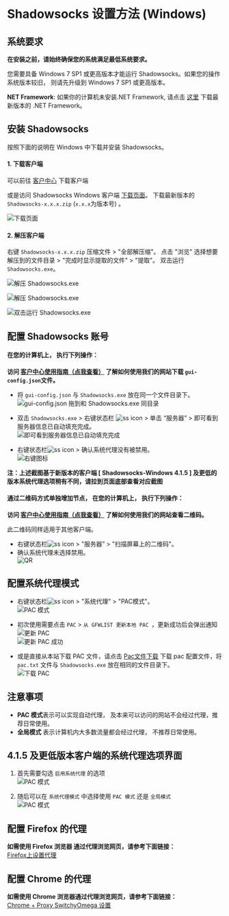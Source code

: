 # Shadowsocks 设置方法 (Windows)

## 系统要求
**在安装之前，请始终确保您的系统满足最低系统要求。**

您需要具备 Windows 7 SP1 或更高版本才能运行 Shadowsocks。如果您的操作系统版本较旧， 则请先升级到  Windows 7 SP1 或更高版本。

**NET Framework**: 如果你的计算机未安装.NET Framework, 请点击 [这里](https://www.microsoft.com/zh-tw/download/details.aspx?id=53345) 下载最新版本的 .NET Framework。

## 安装 Shadowsocks

按照下面的说明在 Windows 中下载并安装 Shadowsocks。

#### 1. 下载客户端

可以前往 [客户中心](https://order.shadowsocks.website/index.php?rp=/download/category/1/Shadowsocks-.html) 下载客户端  

或是访问 Shadowsocks Windows 客户端 [下载页面](https://github.com/shadowsocks/shadowsocks-windows/releases)。
下载最新版本的 `Shadowsocks-x.x.x.zip`  (`x.x.x`为版本号) 。

![下载页面](files/images/win-shadowsockDownload.png)



#### 2. 解压客户端

右键 `Shadowsocks-x.x.x.zip` 压缩文件 > "全部解压缩"。
点击 "浏览" 选择想要解压到的文件目录 > "完成时显示提取的文件" > "提取"。
双击运行 `Shadowsocks.exe`。

![解压 Shadowsocks.exe](files/images/win-unzipSS.png)

![解压 Shadowsocks.exe](files/images/win-unzipSS2.png)

![双击运行 Shadowsocks.exe](files/images/win-doubleClickSS.png)



## 配置 Shadowsocks 账号

#### 在您的计算机上， 执行下列操作：

**访问 [客户中心使用指南（点我查看）](1-introduction-of-client-portal.md#下载配置文件) 了解如何使用我们的网站下载 `gui-config.json`文件。**

* 将 `gui-config.json` 与 `Shadowsocks.exe` 放在同一个文件目录下。  
![gui-config.json 拖到和 Shadowsocks.exe 同目录](files/images/win-together.png)

* 双击 `Shadowsocks.exe` > 右键状态栏 ![ss icon](files/images/win-icon.png) >  单击 “服务器”  > 即可看到服务器信息已自动填充完成。  
![即可看到服务器信息已自动填充完成](files/images/win-autofill.png)



* 右键状态栏![ss icon](files/images/win-icon.png) > 确认系统代理没有被禁用。  
![右键图标](files/images/win-enable.png)

**注：上述截图基于新版本的客户端 [ Shadowsocks-Windows 4.1.5 ] 及更低的版本系统代理选项稍有不同，请拉到页面底部查看对应截图**  

#### 通过二维码方式单独增加节点， 在您的计算机上， 执行下列操作：

**访问 [客户中心使用指南（点我查看）](1-introduction-of-client-portal.md#查看节点二维码) 了解如何使用我们的网站查看二维码。**

此二维码同样适用于其他客户端。

* 右键状态栏![ss icon](files/images/win-icon.png) > "服务器” > "扫描屏幕上的二维码"。
* 确认系统代理未选择禁用。  
![QR](files/images/win-QR.png)



## 配置系统代理模式
* 右键状态栏![ss icon](files/images/win-icon.png) > "系统代理" > "PAC模式"。  
![PAC 模式](files/images/win-pac.png)

* 初次使用需要点击 `PAC` > `从 GFWLIST 更新本地 PAC `，更新成功后会弹出通知   
![更新 PAC](files/images/win-update-pac.png)  <br />
![更新 PAC 成功](files/images/win-update-pac-done.png)

* 或是直接从本站下载 PAC 文件，请点击 [Pac文件下载](https://order.shadowsocks.website/dl.php?type=d&id=14) 下载 pac 配置文件，将  `pac.txt` 文件与 `Shadowsocks.exe` 放在相同的文件目录下。  
![下载 PAC](files/images/win-pact.png)

## 注意事项
- **PAC 模式**表示可以实现自动代理， 及本来可以访问的网站不会经过代理，推荐日常使用。
- **全局模式** 表示计算机内大多数流量都会经过代理， 不推荐日常使用。

## 4.1.5 及更低版本客户端的系统代理选项界面
1. 首先需要勾选 `启用系统代理` 的选项  
![PAC 模式](files/images/win-enable-old.png)

2. 随后可以在 `系统代理模式` 中选择使用 `PAC 模式` 还是 `全局模式`  
![PAC 模式](files/images/win-pac-old.png)

## 	配置 Firefox 的代理

**如需使用 Firefox 浏览器	通过代理浏览网页，请参考下面链接：**  
[Firefox上设置代理](7-1-firefox-setup-guide-cn.md)


## 配置 Chrome 的代理

**如需使用 Chrome 浏览器通过代理浏览网页，请参考下面链接：**  
[Chrome + Proxy SwitchyOmega 设置](7-2-chrome-setup-guide-cn.md)
